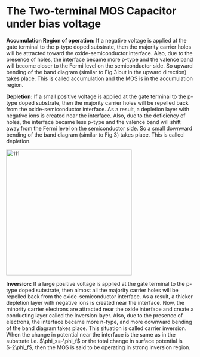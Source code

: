 # The Two-terminal MOS Capacitor under bias voltage
<p><b>Accumulation Region of operation:</b> If a negative voltage is applied at the gate terminal to the p-type doped substrate, then the majority carrier holes will be attracted toward the oxide-semiconductor interface. Also, due to the presence of holes, the interface became more p-type and the valence band will become closer to the Fermi level on the semiconductor side. So upward bending of the band diagram (similar to Fig.3 but in the upward direction) takes place. This is called accumulation and the MOS is in the accumulation region.</p>
<p><b>Depletion:</b> If a small positive voltage is applied at the gate terminal to the p-type doped substrate, then the majority carrier holes will be repelled back from the oxide-semiconductor interface. As a result, a depletion layer with negative ions is created near the interface. Also, due to the deficiency of holes, the interface became less p-type and the valence band will shift away from the Fermi level on the semiconductor side. So a small downward bending of the band diagram (similar to Fig.3) takes place. This is called depletion.</p>
<img width="336" alt="111" src="https://github.com/charlie2951/vlsi/assets/90516512/aecd2c0d-db2f-4bfd-9c67-2d0dc8ded4da">

<p><b>Inversion:</b> If a large positive voltage is applied at the gate terminal to the p-type doped substrate, then almost all the majority carrier holes will be repelled back from the oxide-semiconductor interface. As a result, a  thicker depletion layer with negative ions is created near the interface. Now, the minority carrier electrons are attracted near the oxide interface and create a conducting layer called the Inversion layer.  Also, due to the presence of electrons, the interface became more n-type, and more downward bending of the band diagram takes place. This situation is called carrier inversion. When the change in potential near the interface is the same as in the substrate i.e.  $\phi_s=-\phi_f$ or the total change in surface potential is $-2\phi_f$, then the MOS is said to be operating in strong inversion region.</p>
<br>




